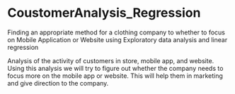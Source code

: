 # CoustomerAnalysis_Regression
Finding an appropriate method for a clothing company to whether to focus on Mobile Application or Website using Exploratory data analysis and linear regression

Analysis of the activity of customers in store, mobile app, and website.
Using this analysis we will try to figure out whether the company needs to focus more on the mobile app or website.
This will help them in marketing and give direction to the company.
